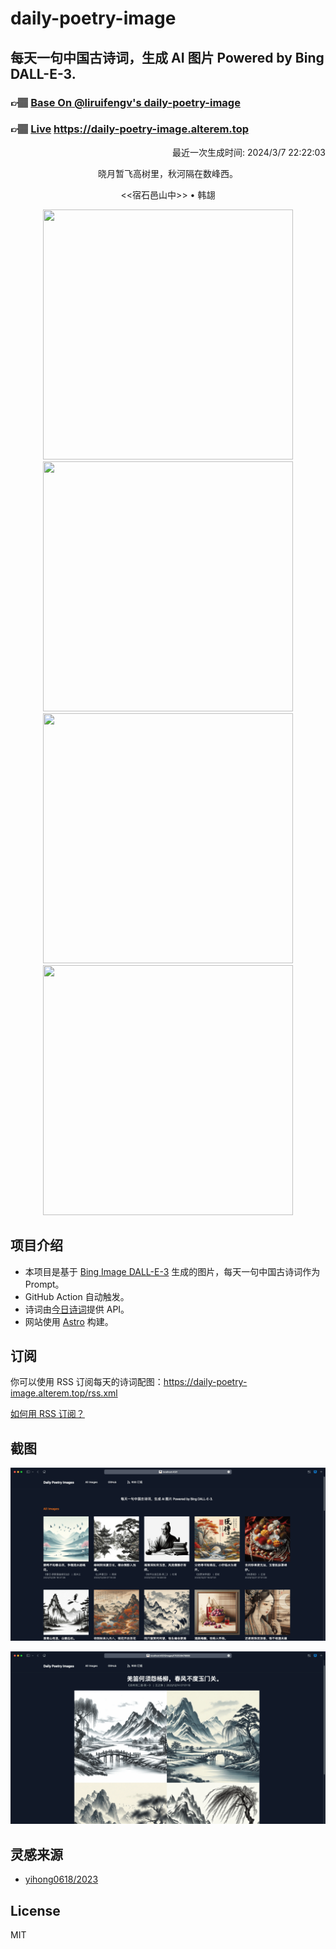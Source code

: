 
# daily-poetry-image

## 每天一句中国古诗词，生成 AI 图片 Powered by Bing DALL-E-3.

### 👉🏽 [Base On @liruifengv's daily-poetry-image](https://github.com/liruifengv/daily-poetry-image)

### 👉🏽 [Live](https://daily-poetry-image.alterem.top/) https://daily-poetry-image.alterem.top

<p align="right">
  最近一次生成时间: 2024/3/7 22:22:03
</p>
<p align="center">
晓月暂飞高树里，秋河隔在数峰西。
</p>
<p align="center">
<<宿石邑山中>> • 韩翃
</p>
<p align="center">
<img src="https://tse1.mm.bing.net/th/id/OIG1.yKWKEuiv99GZfLjMuLVP" height="400" width="400" />
<img src="https://tse1.mm.bing.net/th/id/OIG1.QFzd5DRk8tukGWFzhgjR" height="400" width="400" />
<img src="https://tse2.mm.bing.net/th/id/OIG1.q1QiZEU89WPwwFHfxCNH" height="400" width="400" />
<img src="https://tse2.mm.bing.net/th/id/OIG1.9jJw5w0OCyaxYfJmh3JP" height="400" width="400" />
</p>

## 项目介绍

-   本项目是基于 [Bing Image DALL-E-3](https://www.bing.com/images/create) 生成的图片，每天一句中国古诗词作为 Prompt。
-   GitHub Action 自动触发。
-   诗词由[今日诗词](https://www.jinrishici.com/)提供 API。
-   网站使用 [Astro](https://astro.build) 构建。

## 订阅

你可以使用 RSS 订阅每天的诗词配图：https://daily-poetry-image.alterem.top/rss.xml

[如何用 RSS 订阅？](https://zhuanlan.zhihu.com/p/55026716)

## 截图

![图片列表](./screenshots/Snipaste_2023-12-28_21-00-26.png)

![图片详情](./screenshots/Snipaste_2023-12-28_21-00-53.png)

## 灵感来源

-   [yihong0618/2023](https://github.com/yihong0618/2023)

## License

MIT

